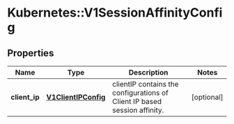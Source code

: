 # Kubernetes::V1SessionAffinityConfig

## Properties
Name | Type | Description | Notes
------------ | ------------- | ------------- | -------------
**client_ip** | [**V1ClientIPConfig**](V1ClientIPConfig.md) | clientIP contains the configurations of Client IP based session affinity. | [optional] 


